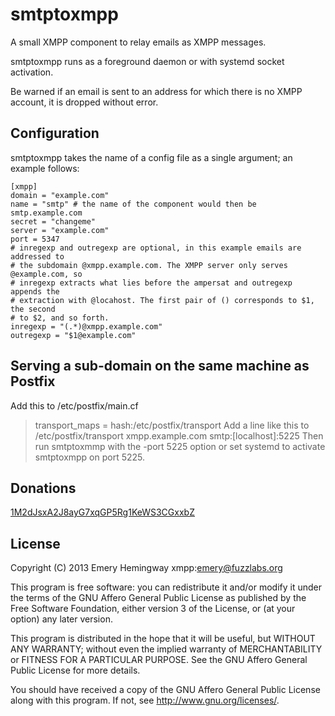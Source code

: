 # smtptoxmpp
A small XMPP component to relay emails as XMPP messages.

smtptoxmpp runs as a foreground daemon or with systemd socket activation.

Be warned if an email is sent to an address for which there is no XMPP account, 
it is dropped without error.

## Configuration
smtptoxmpp takes the name of a config file as a single argument; an example follows:

    [xmpp]
    domain = "example.com"
    name = "smtp" # the name of the component would then be smtp.example.com
    secret = "changeme"
    server = "example.com"
    port = 5347
    # inregexp and outregexp are optional, in this example emails are addressed to 
    # the subdomain @xmpp.example.com. The XMPP server only serves @example.com, so 
    # inregexp extracts what lies before the ampersat and outregexp appends the
    # extraction with @locahost. The first pair of () corresponds to $1, the second
    # to $2, and so forth.
    inregexp = "(.*)@xmpp.example.com"
    outregexp = "$1@example.com"

## Serving a sub-domain on the same machine as Postfix
Add this to /etc/postfix/main.cf
> transport_maps = hash:/etc/postfix/transport
Add a line like this to /etc/postfix/transport
> xmpp.example.com       smtp:[localhost]:5225
Then run smtptoxmmp with the -port 5225 option or set systemd to activate smtptoxmpp 
on port 5225.

## Donations
[1M2dJsxA2J8ayG7xqGP5Rg1KeWS3CGxxbZ](bitcoin:1M2dJsxA2J8ayG7xqGP5Rg1KeWS3CGxxbZ)

## License
Copyright (C) 2013 Emery Hemingway xmpp:emery@fuzzlabs.org

This program is free software: you can redistribute it and/or modify
it under the terms of the GNU Affero General Public License as published by
the Free Software Foundation, either version 3 of the License, or
(at your option) any later version.

This program is distributed in the hope that it will be useful,
but WITHOUT ANY WARRANTY; without even the implied warranty of
MERCHANTABILITY or FITNESS FOR A PARTICULAR PURPOSE.  See the
GNU Affero General Public License for more details.

You should have received a copy of the GNU Affero General Public License
along with this program.  If not, see <http://www.gnu.org/licenses/>.
